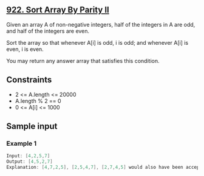 ## [922. Sort Array By Parity II](https://leetcode.com/problems/sort-array-by-parity-ii/)
 Given an array A of non-negative integers, half of the integers in A are odd, and half of the integers are even.

 Sort the array so that whenever A[i] is odd, i is odd; and whenever A[i] is even, i is even.

 You may return any answer array that satisfies this condition.

## Constraints
 - 2 <= A.length <= 20000
 - A.length % 2 == 0
 - 0 <= A[i] <= 1000

 ## Sample input
 ### Example 1
 ```c
 Input: [4,2,5,7]
 Output: [4,5,2,7]
 Explanation: [4,7,2,5], [2,5,4,7], [2,7,4,5] would also have been accepted.
 ```